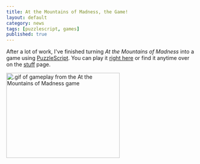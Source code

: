```yaml
---
title: At the Mountains of Madness, the Game!
layout: default
category: news
tags: [puzzlescript, games]
published: true
---
```


After a lot of work, I've finished turning _At the Mountains of Madness_ into a game using [PuzzleScript](http://puzzlescript.net). You can play it [right here](/assets/mountains.html) or find it anytime over on the [stuff](stuff.html) page.

<img src="{{ site.url }}/assets/atmom.gif" width="300px" height="225px" alt=".gif of gameplay from the At the Mountains of Madness game">
